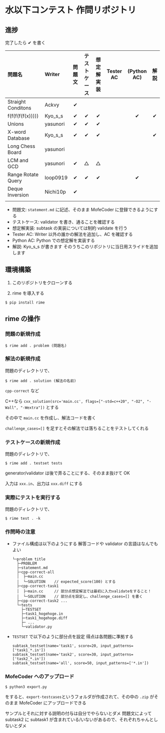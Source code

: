 # 水以下コンテスト 作問リポジトリ

## 進捗

完了したら ✔ を書く

| 問題名             | Writer   | 問題文 | テストケース | 想定解実装 | Tester AC | (Python AC) | 解説 |
| :----------------- | :------- | :----: | :----------: | :--------: | :-------: | :---------: | :--: |
| Straight Conditons | Ackvy    |   ✔    |              |            |           |             |      |
| f(f(f(f(f(x)))))   | Kyo_s_s  |   ✔    |      ✔       |     ✔      |           |     ✔      |  ✔   |
| Unions             | yasunori |   ✔    |      ✔       |     ✔      |           |             |
| X-word Database    | Kyo_s_s  |   ✔    |      ✔       |     ✔      |           |             |  ✔   |
| Long Chess Board   | yasunori |        |              |            |           |             |      |
| LCM and GCD        | yasunori |   ✔    |      △       |     △      |           |             |      |
| Range Rotate Query | loop0919 |   ✔    |       ✔      |      ✔     |           |     ✔       |      |
| Deque Inversion    | Nichi10p |   ✔    |              |            |           |             |      |
|                    |          |        |              |            |           |             |      |

- 問題文: `statement.md` に記述、そのまま MofeCoder に登録できるようにする
- テストケース: validator を書き、通ることを確認する
- 想定解実装: subtask の実装については制約 validate を行う
- Tester AC: Writer 以外の誰かの解法を追加し、AC を確認する
- Python AC: Python での想定解を実装する
- 解説: Kyo_s_s が書きます そのうちこのリポジトリに当日用スライドを追加します

## 環境構築

1. このリポジトリをクローンする

1. rime を導入する

```
$ pip install rime
```

## rime の操作

### 問題の新規作成

```
$ rime add . problem (問題名)
```

### 解法の新規作成

問題のディレクトリで、

```
$ rime add . solution (解法の名前)
```

`cpp-correct` など

C++なら `cxx_solution(src='main.cc', flags=["-std=c++20", "-O2", "-Wall", "-Wextra"])` とする

その中で `main.cc` を作成し、解法コードを書く

`challenge_cases=[]` を足すとその解法では落ちることをテストしてくれる

### テストケースの新規作成

問題のディレクトリで、

```
$ rime add . testset tests
```

generator/validator は後で弄ることにする、そのまま抜けて OK

入力は `xxx.in`、出力は `xxx.diff` にする

### 実際にテストを実行する

問題のディレクトリで、

```
$ rime test . -k
```

### 作問時の注意

- ファイル構成は以下のようにする 解答コードや validator の言語はなんでもよい
  ```
  └─problem title
    ├─PROBLEM
    ├─statement.md
    ├─cpp-correct-all
    │  ├─main.cc
    │  └─SOLUTION    // expected_score(100) とする
    ├─cpp-correct-task1
    │  ├─main.cc     // 部分点想定解法では最初に入力validateをすること！
    │  └─SOLUTION    // 部分点を設定し、challenge_cases=[] を書く
    ├─cpp-correct-task2 ...
    └─tests
      ├─TESTSET
      ├─task1_hogehoge.in
      ├─task1_hogehoge.diff
      ├─ ...
      └─validator.py
  ```
- `TESTSET` で以下のように部分点を設定 得点は各問題に準拠する
  ```
  subtask_testset(name='task1', score=20, input_patterns=['task1_*.in'])
  subtask_testset(name='task2', score=30, input_patterns=['task2_*.in'])
  subtask_testset(name='all', score=50, input_patterns=['*.in'])
  ```

### MofeCoder へのアップロード

```
$ python3 export.py
```

をすると、`export-testcases`というフォルダが作成されて、その中の `.zip` がそのまま MofeCoder にアップロードできる

サンプルとそれに対する説明の付与は自分でやらないとダメ
問題文によって subtask2 に subtask1 が含まれている/いないがあるので、それぞれちゃんとしないとダメ

